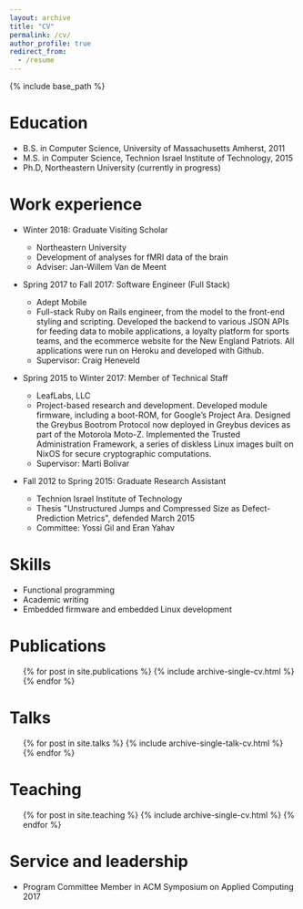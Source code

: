 ```yaml
---
layout: archive
title: "CV"
permalink: /cv/
author_profile: true
redirect_from:
  - /resume
---
```


{% include base_path %}

Education
======
* B.S. in Computer Science, University of Massachusetts Amherst, 2011
* M.S. in Computer Science, Technion Israel Institute of Technology, 2015
* Ph.D, Northeastern University (currently in progress)

Work experience
======
* Winter 2018: Graduate Visiting Scholar
  * Northeastern University
  * Development of analyses for fMRI data of the brain
  * Adviser: Jan-Willem Van de Meent

* Spring 2017 to Fall 2017: Software Engineer (Full Stack)
  * Adept Mobile
  * Full-stack Ruby on Rails engineer, from the model to the front-end styling and scripting. Developed the backend to various JSON APIs for feeding data to mobile applications, a loyalty platform for sports teams, and the ecommerce website for the New England Patriots. All applications were run on Heroku and developed with Github.
  * Supervisor: Craig Heneveld

* Spring 2015 to Winter 2017: Member of Technical Staff
  * LeafLabs, LLC
  * Project-based research and development. Developed module firmware, including a boot-ROM, for Google’s Project Ara.  Designed the Greybus Bootrom Protocol now deployed in Greybus devices as part of the Motorola Moto-Z. Implemented the Trusted Administration Framework, a series of diskless Linux images built on NixOS for secure cryptographic computations.
  * Supervisor: Marti Bolivar

* Fall 2012 to Spring 2015: Graduate Research Assistant
  * Technion Israel Institute of Technology
  * Thesis "Unstructured Jumps and Compressed Size as Defect-Prediction Metrics", defended March 2015
  * Committee: Yossi Gil and Eran Yahav

Skills
======
* Functional programming
* Academic writing
* Embedded firmware and embedded Linux development

Publications
======
  <ul>{% for post in site.publications %}
    {% include archive-single-cv.html %}
  {% endfor %}</ul>

Talks
======
  <ul>{% for post in site.talks %}
    {% include archive-single-talk-cv.html %}
  {% endfor %}</ul>

Teaching
======
  <ul>{% for post in site.teaching %}
    {% include archive-single-cv.html %}
  {% endfor %}</ul>

Service and leadership
======
* Program Committee Member in ACM Symposium on Applied Computing 2017
